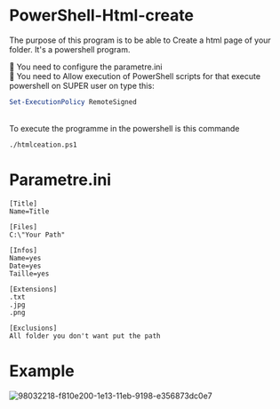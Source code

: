 # PowerShell-Html-create
The purpose of this program is to be able to Create a html page of your folder. It's a powershell program.

🚧 You need to configure the parametre.ini
<br/>
🚧 You need to Allow execution of PowerShell scripts for that execute powershell on SUPER user on type this:

```powershell
Set-ExecutionPolicy RemoteSigned
```
<br/>
To execute the programme in the powershell is this commande

```
./htmlceation.ps1
```

# Parametre.ini
```
[Title]
Name=Title

[Files]
C:\"Your Path"

[Infos]
Name=yes
Date=yes
Taille=yes

[Extensions]
.txt
.jpg
.png

[Exclusions]
All folder you don't want put the path
```
# Example

![98032218-f810e200-1e13-11eb-9198-e356873dc0e7](https://user-images.githubusercontent.com/44686652/98035057-3a3c2280-1e18-11eb-99a6-6e511b0bb4b3.png)
